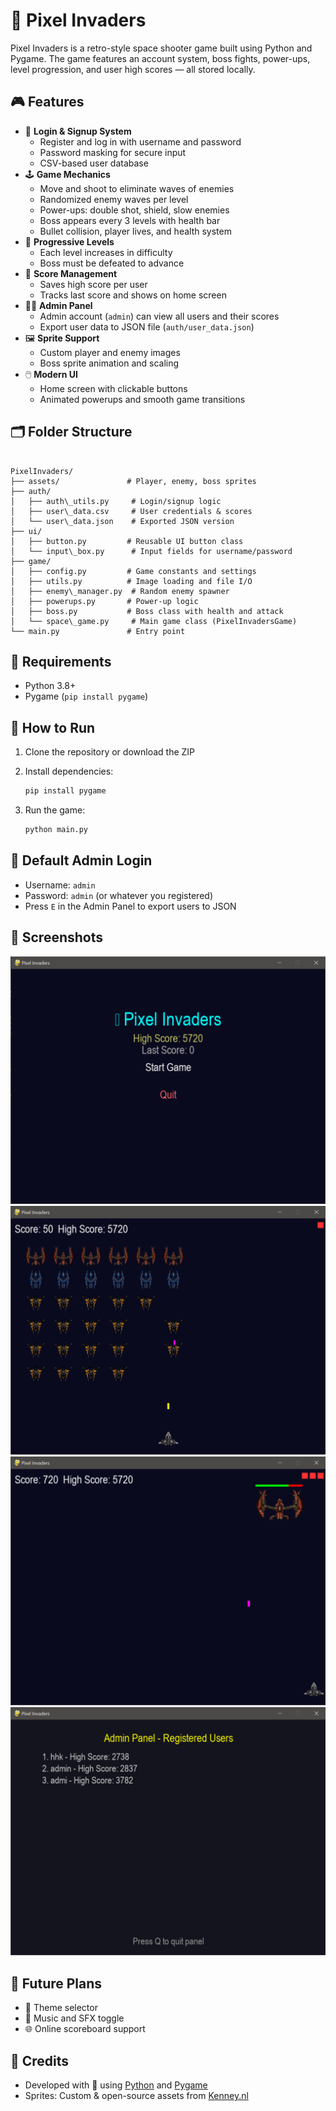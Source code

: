 # 🚀 Pixel Invaders

Pixel Invaders is a retro-style space shooter game built using Python and Pygame. The game features an account system, boss fights, power-ups, level progression, and user high scores — all stored locally.

## 🎮 Features

- 👤 **Login & Signup System**
  - Register and log in with username and password
  - Password masking for secure input
  - CSV-based user database
- 🕹️ **Game Mechanics**
  - Move and shoot to eliminate waves of enemies
  - Randomized enemy waves per level
  - Power-ups: double shot, shield, slow enemies
  - Boss appears every 3 levels with health bar
  - Bullet collision, player lives, and health system
- 🧱 **Progressive Levels**
  - Each level increases in difficulty
  - Boss must be defeated to advance
- 💾 **Score Management**
  - Saves high score per user
  - Tracks last score and shows on home screen
- 🧑‍💼 **Admin Panel**
  - Admin account (`admin`) can view all users and their scores
  - Export user data to JSON file (`auth/user_data.json`)
- 🖼️ **Sprite Support**
  - Custom player and enemy images
  - Boss sprite animation and scaling
- 🖱️ **Modern UI**
  - Home screen with clickable buttons
  - Animated powerups and smooth game transitions

## 🗂️ Folder Structure

```

PixelInvaders/
├── assets/               # Player, enemy, boss sprites
├── auth/
│   ├── auth\_utils.py     # Login/signup logic
│   ├── user\_data.csv     # User credentials & scores
│   └── user\_data.json    # Exported JSON version
├── ui/
│   ├── button.py         # Reusable UI button class
│   └── input\_box.py      # Input fields for username/password
├── game/
│   ├── config.py         # Game constants and settings
│   ├── utils.py          # Image loading and file I/O
│   ├── enemy\_manager.py  # Random enemy spawner
│   ├── powerups.py       # Power-up logic
│   ├── boss.py           # Boss class with health and attack
│   └── space\_game.py     # Main game class (PixelInvadersGame)
└── main.py               # Entry point

```


## 🧪 Requirements

- Python 3.8+
- Pygame (`pip install pygame`)

## 🚀 How to Run

1. Clone the repository or download the ZIP
2. Install dependencies:
   ```bash
   pip install pygame
   ```

3. Run the game:

   ```bash
   python main.py
   ```

## 👤 Default Admin Login

* Username: `admin`
* Password: `admin` (or whatever you registered)
* Press `E` in the Admin Panel to export users to JSON

## 📸 Screenshots

![Home Screen](assets/screenshots/home.png)
![Gameplay](assets/screenshots/gameplay.png)
![Boss Fight](assets/screenshots/boss.png)
![Admin Panel](assets/screenshots/admin_panel.png)

## 🧠 Future Plans

* 🎨 Theme selector
* 🎵 Music and SFX toggle
* 🌐 Online scoreboard support

## 🙌 Credits

* Developed with 💙 using [Python](https://www.python.org/) and [Pygame](https://www.pygame.org/)
* Sprites: Custom & open-source assets from [Kenney.nl](https://kenney.nl/)

